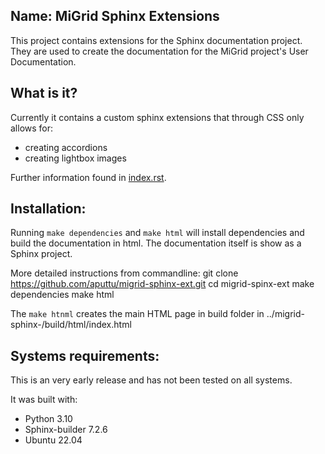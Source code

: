 Name: MiGrid Sphinx Extensions
------------------------------


This project contains extensions for the Sphinx documentation project.
They are used to create the documentation for the MiGrid project's User Documentation.

What is it?
-----------
Currently it contains a custom sphinx extensions that through CSS only allows for:

* creating accordions
* creating lightbox images

Further information found in [index.rst](source/index.rst).

Installation:
-------------
Running `make dependencies` and `make html` will install dependencies and build the documentation in html.
The documentation  itself is show as a Sphinx project.

More detailed instructions from commandline:
git clone https://github.com/aputtu/migrid-sphinx-ext.git
cd migrid-spinx-ext
make dependencies
make html

The `make htnml` creates the main HTML page in build folder in ../migrid-sphinx-/build/html/index.html

Systems requirements:
-------------------
This is an very early release and has not been tested on all systems.

It was built with:
* Python 3.10
* Sphinx-builder 7.2.6 
* Ubuntu 22.04
